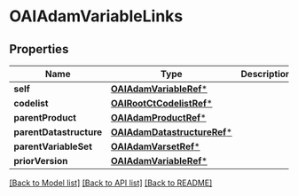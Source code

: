 # OAIAdamVariableLinks

## Properties
Name | Type | Description | Notes
------------ | ------------- | ------------- | -------------
**self** | [**OAIAdamVariableRef***](OAIAdamVariableRef.md) |  | [optional] 
**codelist** | [**OAIRootCtCodelistRef***](OAIRootCtCodelistRef.md) |  | [optional] 
**parentProduct** | [**OAIAdamProductRef***](OAIAdamProductRef.md) |  | [optional] 
**parentDatastructure** | [**OAIAdamDatastructureRef***](OAIAdamDatastructureRef.md) |  | [optional] 
**parentVariableSet** | [**OAIAdamVarsetRef***](OAIAdamVarsetRef.md) |  | [optional] 
**priorVersion** | [**OAIAdamVariableRef***](OAIAdamVariableRef.md) |  | [optional] 

[[Back to Model list]](../README.md#documentation-for-models) [[Back to API list]](../README.md#documentation-for-api-endpoints) [[Back to README]](../README.md)


